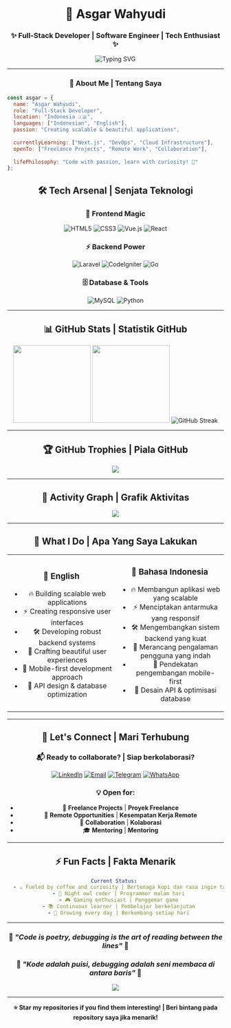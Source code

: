
<div align="center">

# 🚀 Asgar Wahyudi
### ✨ Full-Stack Developer | Software Engineer | Tech Enthusiast ✨

<img src="https://readme-typing-svg.demolab.com?font=Fira+Code&size=22&duration=3000&pause=1000&color=00D9FF&center=true&vCenter=true&multiline=true&width=600&height=100&lines=Passionate+Full-Stack+Developer;Building+Amazing+Web+Applications;Always+Learning+New+Technologies" alt="Typing SVG" />

---

### 🌟 About Me | Tentang Saya

</div>

```javascript
const asgar = {
  name: "Asgar Wahyudi",
  role: "Full-Stack Developer",
  location: "Indonesia 🇮🇩",
  languages: ["Indonesian", "English"],
  passion: "Creating scalable & beautiful applications",
  
  currentlyLearning: ["Next.js", "DevOps", "Cloud Infrastructure"],
  openTo: ["Freelance Projects", "Remote Work", "Collaboration"],
  
  lifePhilosophy: "Code with passion, learn with curiosity! 💫"
};
```

<div align="center">

## 🛠️ Tech Arsenal | Senjata Teknologi

### 🎨 Frontend Magic
![HTML5](https://img.shields.io/badge/HTML5-E34F26?style=for-the-badge&logo=html5&logoColor=white)
![CSS3](https://img.shields.io/badge/CSS3-1572B6?style=for-the-badge&logo=css3&logoColor=white)
![Vue.js](https://img.shields.io/badge/Vue.js-4FC08D?style=for-the-badge&logo=vue.js&logoColor=white)
![React](https://img.shields.io/badge/React-20232A?style=for-the-badge&logo=react&logoColor=61DAFB)

### ⚡ Backend Power
![Laravel](https://img.shields.io/badge/Laravel-FF2D20?style=for-the-badge&logo=laravel&logoColor=white)
![CodeIgniter](https://img.shields.io/badge/CodeIgniter-EF4223?style=for-the-badge&logo=codeigniter&logoColor=white)
![Go](https://img.shields.io/badge/Go-00ADD8?style=for-the-badge&logo=go&logoColor=white)

### 🗄️ Database & Tools
![MySQL](https://img.shields.io/badge/MySQL-005C84?style=for-the-badge&logo=mysql&logoColor=white)
![Python](https://img.shields.io/badge/Python-3776AB?style=for-the-badge&logo=python&logoColor=white)

</div>

---

<div align="center">

## 📊 GitHub Stats | Statistik GitHub

<img height="180em" src="https://github-readme-stats.vercel.app/api?username=Asgarnet11&show_icons=true&theme=tokyonight&include_all_commits=true&count_private=true&hide_border=true&bg_color=0D1117"/>
<img height="180em" src="https://github-readme-stats.vercel.app/api/top-langs/?username=Asgarnet11&layout=compact&theme=tokyonight&hide_border=true&bg_color=0D1117"/>

<img src="https://github-readme-streak-stats.herokuapp.com/?user=Asgarnet11&theme=tokyonight&hide_border=true&background=0D1117" alt="GitHub Streak"/>

</div>

---

<div align="center">

## 🏆 GitHub Trophies | Piala GitHub

<img src="https://github-profile-trophy.vercel.app/?username=Asgarnet11&theme=tokyonight&no-frame=true&no-bg=true&margin-w=4&row=1"/>

</div>

---

<div align="center">

## 🌈 Activity Graph | Grafik Aktivitas

<img src="https://github-readme-activity-graph.vercel.app/graph?username=Asgarnet11&custom_title=Asgar's%20GitHub%20Activity%20Graph&bg_color=0D1117&color=00D9FF&line=00D9FF&point=FFFFFF&area=true&hide_border=true"/>

</div>

---

<div align="center">

## 🎯 What I Do | Apa Yang Saya Lakukan

<table>
<tr>
<td align="center" width="50%">

### 🚀 **English**
- 🔥 Building scalable web applications
- ⚡ Creating responsive user interfaces  
- 🛠️ Developing robust backend systems
- 🎨 Crafting beautiful user experiences
- 📱 Mobile-first development approach
- 🔧 API design & database optimization

</td>
<td align="center" width="50%">

### 🚀 **Bahasa Indonesia**
- 🔥 Membangun aplikasi web yang scalable
- ⚡ Menciptakan antarmuka yang responsif
- 🛠️ Mengembangkan sistem backend yang kuat
- 🎨 Merancang pengalaman pengguna yang indah
- 📱 Pendekatan pengembangan mobile-first
- 🔧 Desain API & optimisasi database

</td>
</tr>
</table>

</div>

---

<div align="center">

## 🤝 Let's Connect | Mari Terhubung

### 📬 **Ready to collaborate? | Siap berkolaborasi?**

[![LinkedIn](https://img.shields.io/badge/LinkedIn-0077B5?style=for-the-badge&logo=linkedin&logoColor=white)](https://linkedin.com/in/asgar)
[![Email](https://img.shields.io/badge/Gmail-D14836?style=for-the-badge&logo=gmail&logoColor=white)](mailto:afatwahyudi@gmail.com)
[![Telegram](https://img.shields.io/badge/Telegram-2CA5E0?style=for-the-badge&logo=telegram&logoColor=white)](https://t.me/asgar)
[![WhatsApp](https://img.shields.io/badge/WhatsApp-25D366?style=for-the-badge&logo=whatsapp&logoColor=white)](https://wa.me/yourwhatsappnumber)

### 💡 **Open for:**
- 🚀 **Freelance Projects** | **Proyek Freelance**
- 💼 **Remote Opportunities** | **Kesempatan Kerja Remote** 
- 🤝 **Collaboration** | **Kolaborasi**
- 🎓 **Mentoring** | **Mentoring**

</div>

---

<div align="center">

## ⚡ Fun Facts | Fakta Menarik

```yaml
Current Status: 
  - ☕ Fueled by coffee and curiosity | Bertenaga kopi dan rasa ingin tahu
  - 🌙 Night owl coder | Programmer malam hari
  - 🎮 Gaming enthusiast | Penggemar game
  - 📚 Continuous learner | Pembelajar berkelanjutan
  - 🌱 Growing every day | Berkembang setiap hari
```

</div>

---

<div align="center">

### 🌟 *"Code is poetry, debugging is the art of reading between the lines"* 🌟
### 🌟 *"Kode adalah puisi, debugging adalah seni membaca di antara baris"* 🌟

<img src="https://komarev.com/ghpvc/?username=Asgarnet11&color=blueviolet&style=for-the-badge&label=Profile+Views"/>

</div>

---

<div align="center">

**⭐ Star my repositories if you find them interesting! | Beri bintang pada repository saya jika menarik!**

</div>
